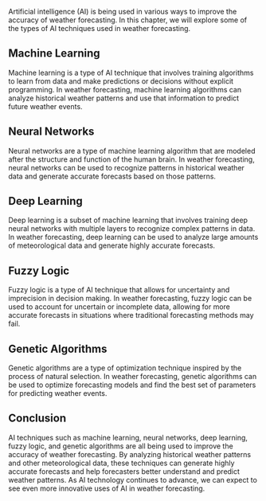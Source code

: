 
Artificial intelligence (AI) is being used in various ways to improve the accuracy of weather forecasting. In this chapter, we will explore some of the types of AI techniques used in weather forecasting.

Machine Learning
----------------

Machine learning is a type of AI technique that involves training algorithms to learn from data and make predictions or decisions without explicit programming. In weather forecasting, machine learning algorithms can analyze historical weather patterns and use that information to predict future weather events.

Neural Networks
---------------

Neural networks are a type of machine learning algorithm that are modeled after the structure and function of the human brain. In weather forecasting, neural networks can be used to recognize patterns in historical weather data and generate accurate forecasts based on those patterns.

Deep Learning
-------------

Deep learning is a subset of machine learning that involves training deep neural networks with multiple layers to recognize complex patterns in data. In weather forecasting, deep learning can be used to analyze large amounts of meteorological data and generate highly accurate forecasts.

Fuzzy Logic
-----------

Fuzzy logic is a type of AI technique that allows for uncertainty and imprecision in decision making. In weather forecasting, fuzzy logic can be used to account for uncertain or incomplete data, allowing for more accurate forecasts in situations where traditional forecasting methods may fail.

Genetic Algorithms
------------------

Genetic algorithms are a type of optimization technique inspired by the process of natural selection. In weather forecasting, genetic algorithms can be used to optimize forecasting models and find the best set of parameters for predicting weather events.

Conclusion
----------

AI techniques such as machine learning, neural networks, deep learning, fuzzy logic, and genetic algorithms are all being used to improve the accuracy of weather forecasting. By analyzing historical weather patterns and other meteorological data, these techniques can generate highly accurate forecasts and help forecasters better understand and predict weather patterns. As AI technology continues to advance, we can expect to see even more innovative uses of AI in weather forecasting.

